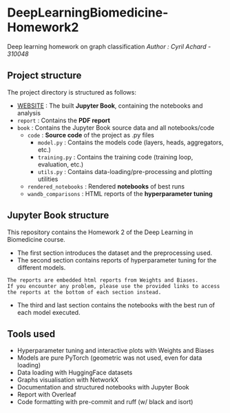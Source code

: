 # DeepLearningBiomedicine-Homework2

Deep learning homework on graph classification
*Author : Cyril Achard - 310048*

## Project structure

The project directory is structured as follows:

* [WEBSITE](https://c-achard.github.io/DeepLearningBiomedicine-Homework2/intro.html) : The built **Jupyter Book**, containing the notebooks and analysis
* `report` : Contains the **PDF report**
* `book` : Contains the Jupyter Book source data and all notebooks/code
  * `code` : **Source code** of the project as .py files
    * `model.py` : Contains the models code (layers, heads, aggregators, etc.)
    * `training.py` : Contains the training code (training loop, evaluation, etc.)
    * `utils.py` : Contains data-loading/pre-processing and plotting utilities
  * `rendered_notebooks` : Rendered **notebooks** of best runs
  * `wandb_comparisons` : HTML reports of the **hyperparameter tuning**

## Jupyter Book structure

This repository contains the Homework 2 of the Deep Learning in Biomedicine course.

* The first section introduces the dataset and the preprocessing used.
* The second section contains reports of hyperparameter tuning for the different models.

```{warning}
The reports are embedded html reports from Weights and Biases.
If you encounter any problem, please use the provided links to access the reports at the bottom of each section instead.
```

* The third and last section contains the notebooks with the best run of each model executed.

## Tools used

* Hyperparameter tuning and interactive plots with Weights and Biases
* Models are pure PyTorch (geometric was not used, even for data loading)
* Data loading with HuggingFace datasets
* Graphs visualisation with NetworkX
* Documentation and structured notebooks with Jupyter Book
* Report with Overleaf
* Code formatting with pre-commit and ruff (w/ black and isort)
